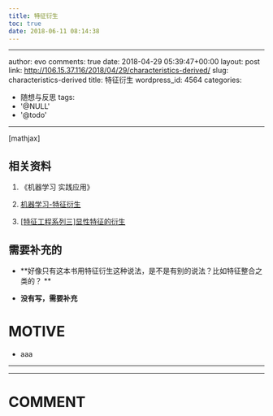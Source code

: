 ```yaml
---
title: 特征衍生
toc: true
date: 2018-06-11 08:14:38
---
```

---
author: evo
comments: true
date: 2018-04-29 05:39:47+00:00
layout: post
link: http://106.15.37.116/2018/04/29/characteristics-derived/
slug: characteristics-derived
title: 特征衍生
wordpress_id: 4564
categories:
- 随想与反思
tags:
- '@NULL'
- '@todo'
---

<!-- more -->

[mathjax]


## 相关资料





 	
  1. 《机器学习 实践应用》

 	
  2. [机器学习-特征衍生](https://blog.csdn.net/xinzhi8/article/details/77515876)

 	
  3. [[特征工程系列三]显性特征的衍生](https://blog.csdn.net/buptgshengod/article/details/79312268)




## 需要补充的





 	
  * **好像只有这本书用特征衍生这种说法，是不是有别的说法？比如特征整合之类的？ **

 	
  * **没有写，需要补充**




# MOTIVE





 	
  * aaa





* * *



























* * *





# COMMENT



